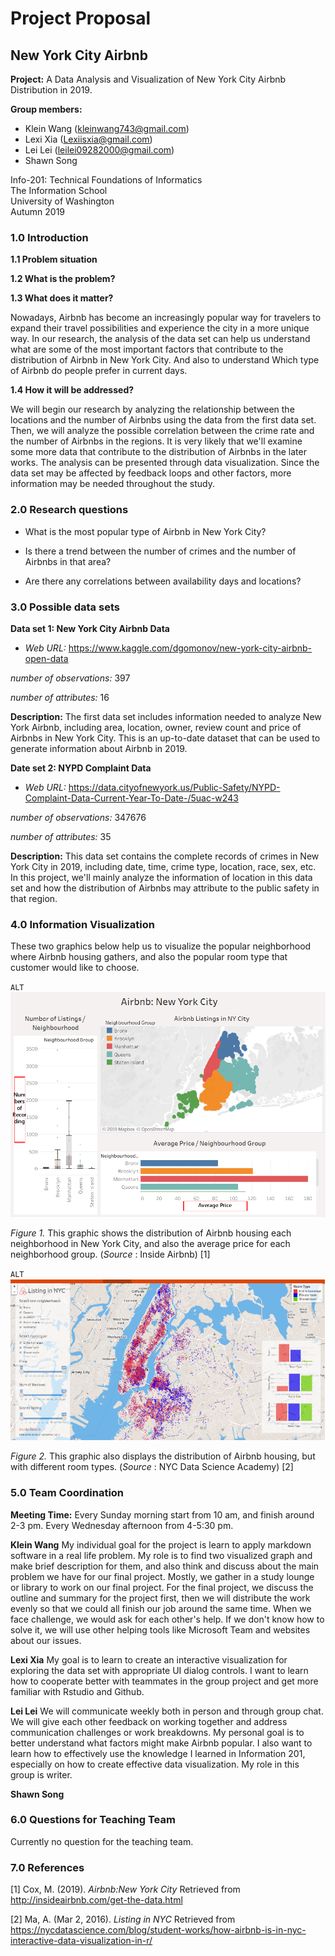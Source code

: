 # Project Proposal

## New York City Airbnb

**Project:** A Data Analysis and Visualization of New York City Airbnb Distribution in 2019.

**Group members:**
* Klein Wang (kleinwang743@gmail.com)
* Lexi Xia (Lexiisxia@gmail.com)
* Lei Lei (leilei09282000@gmail.com)
* Shawn Song

Info-201: Technical Foundations of Informatics<br>
The Information School<br>
University of Washington<br>
Autumn 2019


### 1.0 Introduction

**1.1 Problem situation**


**1.2 What is the problem?**

**1.3 What does it matter?**

Nowadays, Airbnb has become an increasingly popular way for travelers to expand their travel possibilities and experience the city in a more unique way. In our research, the analysis of the data set can help us understand what are some of the most important factors that contribute to the distribution of Airbnb in New York City. And also to understand Which type of Airbnb do people prefer in current days.

**1.4 How it will be addressed?**

We will begin our research by analyzing the relationship between the locations and the number of Airbnbs using the data from the first data set. Then, we will analyze the possible correlation between the crime rate and the number of Airbnbs in the regions. It is very likely that we'll examine some more data that contribute to the distribution of Airbnbs in the later works. The analysis can be presented through data visualization. Since the data set may be affected by feedback loops and other factors, more information may be needed throughout the study.

### 2.0 Research questions

* What is the most popular type of Airbnb in New York City?

* Is there a trend between the number of crimes and the number of Airbnbs in that area?

* Are there any correlations between availability days and locations?


### 3.0 Possible data sets

**Data set 1: New York City Airbnb Data**

* _Web URL:_ https://www.kaggle.com/dgomonov/new-york-city-airbnb-open-data

_number of observations:_ 397

_number of attributes:_ 16

**Description:** The first data set includes information needed to analyze New York Airbnb, including area, location, owner, review count and price of Airbnbs in New York City. This is an up-to-date dataset that can be used to generate information about Airbnb in 2019.

**Date set 2: NYPD Complaint Data**

* _Web URL:_ https://data.cityofnewyork.us/Public-Safety/NYPD-Complaint-Data-Current-Year-To-Date-/5uac-w243

_number of observations:_ 347676

_number of attributes:_ 35

**Description:** This data set contains the complete records of crimes in New York City in 2019, including date, time, crime type, location, race, sex, etc. In this project, we'll mainly analyze the information of location in this data set and how the distribution of Airbnbs may attribute to the public safety in that region.



### 4.0 Information Visualization
These two graphics below help us to visualize the popular neighborhood where
Airbnb housing gathers, and also the popular room type that customer would
like to choose.

`ALT`![Airbnb:New York City](image/image1.png)

*Figure 1.* This graphic shows the distribution of Airbnb housing each
neighborhood in New York City, and also the average price for each
neighborhood group. (*_Source_* : Inside Airbnb) [1]

`ALT`![Listing in NYC](image/image2.png)

*Figure 2.* This graphic also displays the distribution of Airbnb
housing, but with different room types. (*_Source_* : NYC Data
Science Academy) [2]

### 5.0 Team Coordination
**Meeting Time:** Every Sunday morning start from 10 am, and finish around 2-3 pm. Every Wednesday afternoon from 4-5:30 pm.

**Klein Wang**
My individual goal for the project is learn to apply markdown software in a
real life problem. My role is to find two visualized graph and make brief
description for them, and also think and discuss about the main problem we have for our final project. Mostly, we gather in a study lounge or library to work on our final project. For the final project, we discuss the outline and summary for the project first, then we will distribute the work evenly so that we could all finish our job around the same time. When we face challenge, we would ask for each other's help. If we don't know how to solve it, we will use other helping tools like Microsoft Team and websites about our issues.

**Lexi Xia**
My goal is to learn to create an interactive visualization for exploring the data set with appropriate UI dialog controls. I want to learn how to cooperate better with teammates in the group project and get more familiar with Rstudio and Github.

**Lei Lei**
We will communicate weekly both in person and through group chat.
We will give each other feedback on working together and address communication challenges or work breakdowns.
My personal goal is to better understand what factors might make Airbnb popular. I also want to learn how to effectively use the knowledge I learned in Information 201, especially on how to create effective data visualization. My role in this group is writer.  

**Shawn Song**





### 6.0 Questions for Teaching Team

Currently no question for the teaching team.

### 7.0 References

[1] Cox, M. (2019). *_Airbnb:New York City_* Retrieved from
http://insideairbnb.com/get-the-data.html

[2] Ma, A. (Mar 2, 2016). *_Listing in NYC_* Retrieved from
https://nycdatascience.com/blog/student-works/how-airbnb-is-in-nyc-interactive-data-visualization-in-r/
